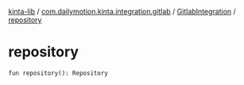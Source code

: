 [kinta-lib](../../index.md) / [com.dailymotion.kinta.integration.gitlab](../index.md) / [GitlabIntegration](index.md) / [repository](./repository.md)

# repository

`fun repository(): Repository`